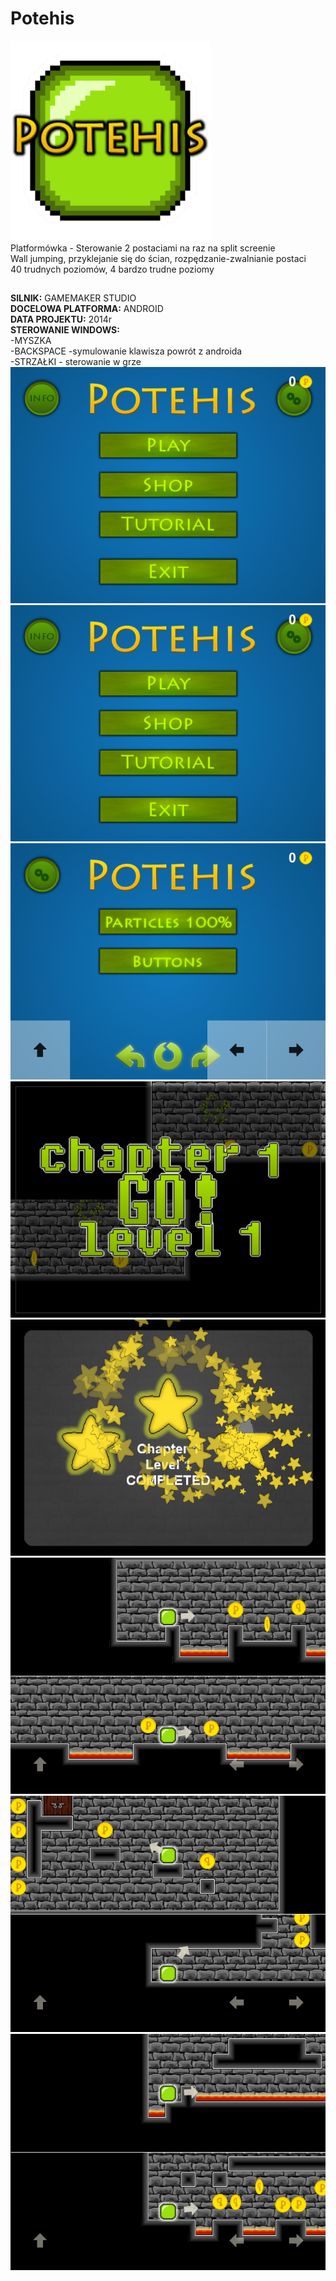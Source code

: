 # Potehis
<img src="https://github.com/krzyko59/Potehis/blob/main/potehis_icon.png" alt="potehis logo" width="320" /></html><br />
Platformówka - Sterowanie 2 postaciami na raz na split screenie<br />
Wall jumping, przyklejanie się do ścian, rozpędzanie-zwalnianie postaci<br />
40 trudnych poziomów, 4 bardzo trudne poziomy<br />
## 
**SILNIK:** GAMEMAKER STUDIO<br />
**DOCELOWA PLATFORMA:** ANDROID<br />
**DATA PROJEKTU:** 2014r<br />
**STEROWANIE WINDOWS:**<br />
-MYSZKA<br />
-BACKSPACE -symulowanie klawisza powrót  z androida<br />
-STRZAŁKI - sterowanie w grze<br />
![potehis menu](https://github.com/krzyko59/Potehis/blob/main/potehis_menu.png?raw=true)
![potehis leaderboards](https://github.com/krzyko59/Potehis/blob/main/potehis_menu.png?raw=true)
![potehis settings](https://github.com/krzyko59/Potehis/blob/main/potehis_settings.png?raw=true)
![potehis screen 1](https://github.com/krzyko59/Potehis/blob/main/potehis_screen1.png?raw=true)
![potehis screen 2](https://github.com/krzyko59/Potehis/blob/main/potehis_screen2.png?raw=true)
![potehis screen 3](https://github.com/krzyko59/Potehis/blob/main/potehis_screen3.png?raw=true)
![potehis screen 4](https://github.com/krzyko59/Potehis/blob/main/potehis_screen4.png?raw=true)
![potehis screen 5](https://github.com/krzyko59/Potehis/blob/main/potehis_screen5.png?raw=true)
